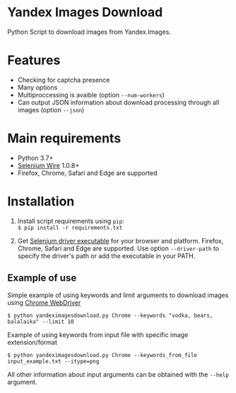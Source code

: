 # Yandex Images Download
Python Script to download images from Yandex.Images.

# Features
* Checking for captcha presence
* Many options 
* Multiproccessing is avaible (option `--num-workers`)
* Can output JSON information about download processing through all images (option `--json`)

# Main requirements
* Python 3.7+
* [Selenium Wire](https://github.com/wkeeling/selenium-wire) 1.0.8+
* Firefox, Chrome, Safari and Edge are supported

# Installation
1. Install script requirements using `pip`:  
`$ pip install -r requirements.txt`

2. Get [Selenium driver executable](https://www.seleniumhq.org/about/platforms.jsp) for your browser and platform. Firefox, Chrome, Safari and Edge are supported. 
Use option `--driver-path` to specify the driver's path or add the executable in your PATH.


## Example of use
Simple example of using keywords and limit arguments to download images using [Chrome WebDriver](https://sites.google.com/a/chromium.org/chromedriver/)

```$ python yandeximagesdownload.py Chrome --keywords "vodka, bears, balalaika" --limit 10```

Example of using keywords from input file with specific image extension/format

```$ python yandeximagesdownload.py Chrome --keywords_from_file input_example.txt --itype=png```

All other information about input arguments can be obtained with the `--help` argument.
